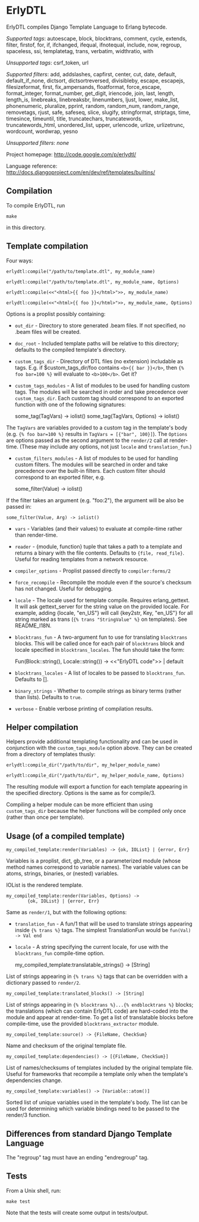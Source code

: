 ErlyDTL
=======

ErlyDTL compiles Django Template Language to Erlang bytecode.

*Supported tags*: autoescape, block, blocktrans, comment, cycle, extends, filter, firstof, for, if, ifchanged, ifequal, ifnotequal, include, now, regroup, spaceless, ssi, templatetag, trans, verbatim, widthratio, with

_Unsupported tags_: csrf_token, url

*Supported filters*: add, addslashes, capfirst, center, cut, date, default, default_if_none, dictsort, dictsortreversed, divisibleby, escape, escapejs, filesizeformat, first, fix_ampersands, floatformat, force_escape, format_integer, format_number, get_digit, iriencode, join, last, length, length_is, linebreaks, linebreaksbr, linenumbers, ljust, lower, make_list, phonenumeric, pluralize, pprint, random, random_num, random_range, removetags, rjust, safe, safeseq, slice, slugify, stringformat, striptags, time, timesince, timeuntil, title, truncatechars, truncatewords, truncatewords_html, unordered_list, upper, urlencode, urlize, urlizetrunc, wordcount, wordwrap, yesno

_Unsupported filters_: _none_

Project homepage: <http://code.google.com/p/erlydtl/>

Language reference: <http://docs.djangoproject.com/en/dev/ref/templates/builtins/>


Compilation
-----------

To compile ErlyDTL, run 

    make
    
in this directory.


Template compilation
--------------------

Four ways:

    erlydtl:compile("/path/to/template.dtl", my_module_name)

    erlydtl:compile("/path/to/template.dtl", my_module_name, Options)

    erlydtl:compile(<<"<html>{{ foo }}</html>">>, my_module_name)

    erlydtl:compile(<<"<html>{{ foo }}</html>">>, my_module_name, Options)

Options is a proplist possibly containing:

* `out_dir` - Directory to store generated .beam files. If not specified, no
.beam files will be created.

* `doc_root` - Included template paths will be relative to this directory;
defaults to the compiled template's directory.

* `custom_tags_dir` - Directory of DTL files (no extension) includable as tags.
E.g. if $custom_tags_dir/foo contains `<b>{{ bar }}</b>`, then `{% foo bar=100 %}` 
will evaluate to `<b>100</b>`. Get it?

* `custom_tags_modules` - A list of modules to be used for handling custom
tags. The modules will be searched in order and take precedence over
`custom_tags_dir`. Each custom tag should correspond to an exported function
with one of the following signatures: 

    some_tag(TagVars)          -> iolist()
    some_tag(TagVars, Options) -> iolist()

The `TagVars` are variables provided to a custom tag in the template's body
(e.g. `{% foo bar=100 %}` results in `TagVars = [{"bar", 100}]`).
The `Options` are options passed as the second argument to the `render/2` call
at render-time. (These may include any options, not just `locale` and
`translation_fun`.)

* `custom_filters_modules` - A list of modules to be used for handling custom
filters. The modules will be searched in order and take precedence over the
built-in filters. Each custom filter should correspond to an exported filter,
e.g.

    some_filter(Value) -> iolist()

If the filter takes an argument (e.g. "foo:2"), the argument will be also be
passed in:

    some_filter(Value, Arg) -> iolist()

* `vars` - Variables (and their values) to evaluate at compile-time rather than
render-time. 

* `reader` - {module, function} tuple that takes a path to a template and returns
a binary with the file contents. Defaults to `{file, read_file}`. Useful
for reading templates from a network resource.

* `compiler_options` - Proplist passed directly to `compiler:forms/2`

* `force_recompile` - Recompile the module even if the source's checksum has not
changed. Useful for debugging.

* `locale` - The locale used for template compile. Requires erlang_gettext. It
will ask gettext_server for the string value on the provided locale.
For example, adding {locale, "en_US"} will call {key2str, Key, "en_US"}
for all string marked as trans (`{% trans "StringValue" %}` on templates).
See README_I18N.

* `blocktrans_fun` - A two-argument fun to use for translating `blocktrans`
blocks. This will be called once for each pair of `blocktrans` block and locale
specified in `blocktrans_locales`. The fun should take the form:

    Fun(Block::string(), Locale::string()) -> <<"ErlyDTL code">> | default

* `blocktrans_locales` - A list of locales to be passed to `blocktrans_fun`.
Defaults to [].

* `binary_strings` - Whether to compile strings as binary terms (rather than
lists). Defaults to `true`.

* `verbose` - Enable verbose printing of compilation results.

Helper compilation
------------------

Helpers provide additional templating functionality and can be used in
conjunction with the `custom_tags_module` option above. They can be created
from a directory of templates thusly:

    erlydtl:compile_dir("/path/to/dir", my_helper_module_name)
    
    erlydtl:compile_dir("/path/to/dir", my_helper_module_name, Options)

The resulting module will export a function for each template appearing
in the specified directory. Options is the same as for compile/3.

Compiling a helper module can be more efficient than using `custom_tags_dir`
because the helper functions will be compiled only once (rather than once
per template).


Usage (of a compiled template)
------------------------------ 

    my_compiled_template:render(Variables) -> {ok, IOList} | {error, Err}

Variables is a proplist, dict, gb_tree, or a parameterized module
(whose method names correspond to variable names). The variable 
values can be atoms, strings, binaries, or (nested) variables.

IOList is the rendered template.

    my_compiled_template:render(Variables, Options) -> 
            {ok, IOList} | {error, Err}

Same as `render/1`, but with the following options:

* `translation_fun` - A fun/1 that will be used to translate strings appearing
inside `{% trans %}` tags. The simplest TranslationFun would be `fun(Val) ->
Val end`

* `locale` - A string specifying the current locale, for use with the
`blocktrans_fun` compile-time option.

    my_compiled_template:translatable_strings() -> [String]

List of strings appearing in `{% trans %}` tags that can be overridden with
a dictionary passed to `render/2`.

    my_compiled_template:translated_blocks() -> [String]

List of strings appearing in `{% blocktrans %}...{% endblocktrans %}` blocks;
the translations (which can contain ErlyDTL code) are hard-coded into the
module and appear at render-time. To get a list of translatable blocks before
compile-time, use the provided `blocktrans_extractor` module.

    my_compiled_template:source() -> {FileName, CheckSum}

Name and checksum of the original template file.

    my_compiled_template:dependencies() -> [{FileName, CheckSum}]

List of names/checksums of templates included by the original template
file. Useful for frameworks that recompile a template only when the
template's dependencies change.

    my_compiled_template:variables() -> [Variable::atom()]

Sorted list of unique variables used in the template's body. The list can
be used for determining which variable bindings need to be passed to the
render/3 function.

Differences from standard Django Template Language
--------------------------------------------------

The "regroup" tag must have an ending "endregroup" tag.


Tests
-----

From a Unix shell, run:

    make test

Note that the tests will create some output in tests/output.
